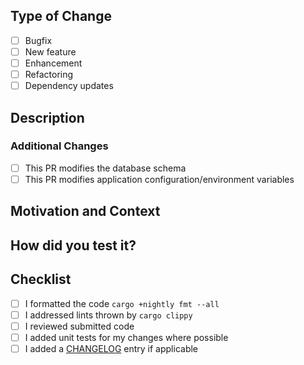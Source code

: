 ## Type of Change
<!-- Put an `x` in the boxes that apply -->

- [ ] Bugfix
- [ ] New feature
- [ ] Enhancement
- [ ] Refactoring
- [ ] Dependency updates

## Description
<!-- Describe your changes in detail -->


### Additional Changes

- [ ] This PR modifies the database schema
- [ ] This PR modifies application configuration/environment variables

<!-- 
Provide links to the files with corresponding changes.

Following are the paths where you can find config files:
1. `config`
2. `crates/router/src/configs`
3. `loadtest/config`
-->


## Motivation and Context
<!--
Why is this change required? What problem does it solve?
If it fixes an open issue, please link to the issue here.

If you don't have an issue, we'd recommend starting with one first so the PR
can focus on the implementation (unless its an obvious bug or documentation fix
that will have little conversation).
-->


## How did you test it?
<!--
Did you write an integration/unit/API test to verify the code changes?
Or did you test this change manually (provide relevant screenshots)?
-->


## Checklist
<!-- Put an `x` in the boxes that apply -->

- [ ] I formatted the code `cargo +nightly fmt --all`
- [ ] I addressed lints thrown by `cargo clippy`
- [ ] I reviewed submitted code
- [ ] I added unit tests for my changes where possible
- [ ] I added a [CHANGELOG](/CHANGELOG.md) entry if applicable
